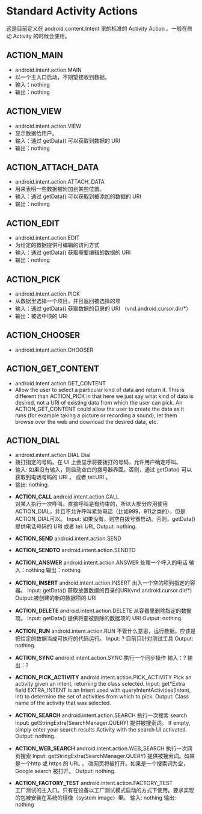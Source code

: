 # Standard Activity Actions

这是目前定义在 android.content.Intent 里的标准的 Activity Action 。一般在启动 Activity 的时候会使用。

##  ACTION\_MAIN 
* android.intent.action.MAIN 
* 以一个主入口启动，不期望接收到数据。
* 输入：nothing
* 输出：nothing

## ACTION\_VIEW
* android.intent.action.VIEW 
* 显示数据给用户。
* 输入：通过 getData() 可以获取到数据的 URI
* 输出：nothing

## ACTION\_ATTACH\_DATA
* android.intent.action.ATTACH_DATA 
* 用来表明一些数据被附加到某些位置。
* 输入：通过 getData() 可以获取到被添加的数据的 URI
* 输出：nothing

## ACTION_EDIT
* android.intent.action.EDIT 
* 为给定的数据提供可编辑的访问方式
* 输入：通过 getData() 获取需要编辑的数据的 URI
* 输出：nothing

## ACTION\_PICK
* android.intent.action.PICK 
* 从数据里选择一个项目，并且返回被选择的项
* 输入：通过 getData() 获取数据的目录的 URI （vnd.android.cursor.dir/*）
* 输出：被选中项的 URI

## ACTION\_CHOOSER
* android.intent.action.CHOOSER

## ACTION\_GET\_CONTENT 
* android.intent.action.GET_CONTENT 
* Allow the user to select a particular kind of data and return it. This is different than ACTION\_PICK in that here we just say what kind of data is desired, not a URI of existing data from which the user can pick. An ACTION\_GET\_CONTENT could allow the user to create the data as it runs (for example taking a picture or recording a sound), let them browse over the web and download the desired data, etc.

## ACTION_DIAL
* android.intent.action.DIAL Dial 
* 拨打指定的号码。在 UI 上会显示将要拨打的号码，允许用户确定呼叫。
* 输入: 如果没有输入，则启动空白的拨号器界面。否则，通过 getData() 可以获取到电话号码的 URI ， 或者 tel:URI 。
* 输出: nothing.

 - **ACTION_CALL** 
android.intent.action.CALL  
对某人执行一次呼叫。直接呼叫是有约束的，所以大部分应用使用ACTION_DIAL，并且不允许呼叫紧急电话（比如999，911之类的），但是ACTION_DIAL可以。
    Input: 如果没有，则空白拨号器启动。否则，getData() 提供电话号码的 URI 或者 tel: URL
    Output: nothing.

 - **ACTION_SEND** 
    android.intent.action.SEND 

 - **ACTION_SENDTO** 
    android.intent.action.SENDTO

 - **ACTION_ANSWER** 
    android.intent.action.ANSWER 
    处理一个呼入的电话
    输入：nothing
    输出：nothing

 - **ACTION_INSERT** 
    android.intent.action.INSERT 
    出入一个空的项到指定的容器。
    Input: getData() 获取放置数据的目录的URI(vnd.android.cursor.dir/*)
    Output:被创建的新的数据项的 URI

 - **ACTION_DELETE** 
    android.intent.action.DELETE 
    从容器里删除指定的数据项。
    Input: getData() 提供将要被删除的数据项的 URI
    Output: nothing.

 - **ACTION_RUN** 
    android.intent.action.RUN 
    不管什么意思，运行数据。应该是把给定的数据当成可执行的代码运行。
    Input: ? 目前只针对测试工具
    Output: nothing.

 - **ACTION_SYNC** 
    android.intent.action.SYNC 
    执行一个同步操作
    输入：?
    输出：?

 - **ACTION_PICK_ACTIVITY** 
    android.intent.action.PICK_ACTIVITY Pick an activity given an intent, returning the class selected.
    Input: get*Extra field EXTRA_INTENT is an Intent used with queryIntentActivities(Intent, int) to determine the set of activities from which to pick.
    Output: Class name of the activity that was selected.

 - **ACTION_SEARCH** 
    android.intent.action.SEARCH 
    执行一次搜索 search
    Input: getStringExtra(SearchManager.QUERY) 提供被搜索词。 If empty, simply enter your search results Activity with the search UI activated.
    Output: nothing.

 - **ACTION_WEB_SEARCH** 
    android.intent.action.WEB_SEARCH 
    执行一次网页搜索
    Input: getStringExtra(SearchManager.QUERY) 提供被搜索词。如果是一个http 或 https 的 URL ， 改网页将被打开。如果是一个搜索词为空，Google search 被打开。
    Output: nothing.

 - **ACTION_FACTORY_TEST** 
    android.intent.action.FACTORY_TEST  
    工厂测试的主入口。只有在设备以工厂测试模式启动的方式下使用。要求实现的包被安装在系统的镜像（system image）里。
    输入: nothing
    输出: nothing